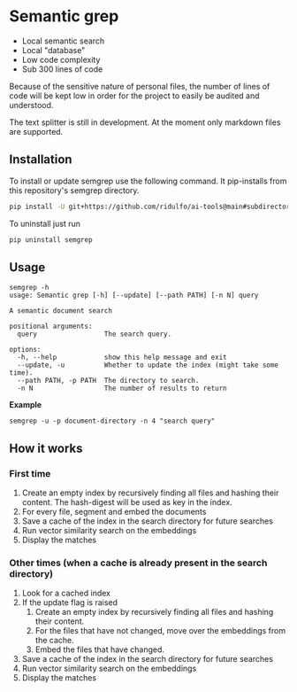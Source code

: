 # Semantic grep

- Local semantic search
- Local "database"
- Low code complexity
- Sub 300 lines of code

Because of the sensitive nature of personal files, the number of lines of code will be kept low in order for the project to easily be audited and understood.

The text splitter is still in development. At the moment only markdown files are supported.

## Installation
To install or update semgrep use the following command. It pip-installs from this repository's semgrep directory.
```bash
pip install -U git+https://github.com/ridulfo/ai-tools@main#subdirectory=semgrep
```
To uninstall just run
```bash
pip uninstall semgrep
```


## Usage

```
semgrep -h
usage: Semantic grep [-h] [--update] [--path PATH] [-n N] query

A semantic document search

positional arguments:
  query                 The search query.

options:
  -h, --help            show this help message and exit
  --update, -u          Whether to update the index (might take some time).
  --path PATH, -p PATH  The directory to search.
  -n N                  The number of results to return
```

**Example**

`semgrep -u -p document-directory -n 4 "search query"`

## How it works

### First time
1. Create an empty index by recursively finding all files and hashing their content. The hash-digest will be used as key in the index.
2. For every file, segment and embed the documents
3. Save a cache of the index in the search directory for future searches
4. Run vector similarity search on the embeddings
5. Display the matches

### Other times (when a cache is already present in the search directory)

1. Look for a cached index
2. If the update flag is raised
	1. Create an empty index by recursively finding all files and hashing their content.
	2. For the files that have not changed, move over the embeddings from the cache.
	3. Embed the files that have changed.
3. Save a cache of the index in the search directory for future searches
4. Run vector similarity search on the embeddings
5. Display the matches
